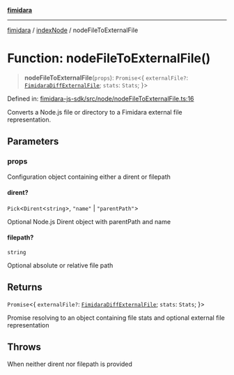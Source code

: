 [**fimidara**](../../README.md)

***

[fimidara](../../modules.md) / [indexNode](../README.md) / nodeFileToExternalFile

# Function: nodeFileToExternalFile()

> **nodeFileToExternalFile**(`props`): `Promise`\<\{ `externalFile?`: [`FimidaraDiffExternalFile`](../../indexBrowser/type-aliases/FimidaraDiffExternalFile.md); `stats`: `Stats`; \}\>

Defined in: [fimidara-js-sdk/src/node/nodeFileToExternalFile.ts:16](https://github.com/softkave/fimidara/blob/feac071900ab8644442d355e5cb5db9df2f34600/fimidara-js-sdk/src/node/nodeFileToExternalFile.ts#L16)

Converts a Node.js file or directory to a Fimidara external file representation.

## Parameters

### props

Configuration object containing either a dirent or filepath

#### dirent?

`Pick`\<`Dirent`\<`string`\>, `"name"` \| `"parentPath"`\>

Optional Node.js Dirent object with parentPath and name

#### filepath?

`string`

Optional absolute or relative file path

## Returns

`Promise`\<\{ `externalFile?`: [`FimidaraDiffExternalFile`](../../indexBrowser/type-aliases/FimidaraDiffExternalFile.md); `stats`: `Stats`; \}\>

Promise resolving to an object containing file stats and optional external file representation

## Throws

When neither dirent nor filepath is provided
